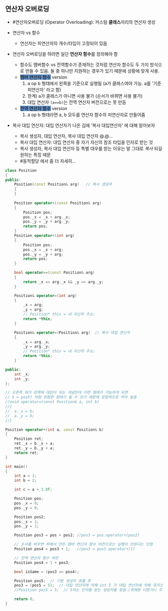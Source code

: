 ## 연산자 오버로딩
- #연산자오버로딩 (Operator Overloading): 커스텀 **클래스**끼리의 연산자 생성
- 연산자 vs 함수
	- 연산자는 피연산자의 개수/타입이 고정되어 있음
- 연산자 오버로딩을 하려면 일단 **연산자 함수**를 정의해야 함
	- 함수도 멤버함수 vs 전역함수가 존재하는 것처럼 연산자 함수도 두 가지 방식으로 만들 수 있음. 둘 중 하나만 지원하는 경우가 있기 때문에 상황에 맞게 사용.
	- <mark style="background: #0E4F9FA6;">멤버 연산자 함수</mark> version
		1. a op b 형태에서 왼쪽을 기준으로 실행됨 (a가 클래스여야 가능. a를 '기준 피연산자' 라고 함)
		2. 한계) a가 클래스가 아니면 사용 불가 (순서가 바뀌면 사용 불가)
		3. 대입 연산자 `(a==b)`는 전역 연산자 버전으로는 못 만듬
	- <mark style="background: #0E4F9FA6;">전역 연산자 함수</mark> version
		1. a op b 형태라면 a, b 모두를 연산자 함수의 피연산자로 만들어줌

- 복사 대입 연산자: 대입 연산자가 나온 김에 '복사 대입연산자' 에 대해 알아보자
	- 복사 생성자, 대입 연산자, 복사 대입 연산자 @.@...
	- 복사 대입 연산자: 대입 연산자 중 자기 자신의 참조 타입을 인자로 받는 것
	- 복사 생성자, 복사 대입 연산자 등 특별 대우를 받는 이유는 말 그대로 _복사_ 되길 원하는 특징 때문
	- #동적할당 에서 좀 더 자세히...
	
```cpp
class Position
{
public:
	Position(const Position& arg)   // 복사 생성자
	{
	}
	
	Position operator+(const Position& arg)
	{
		Position pos;
		pos._x = _x + arg._x;
		pos._y = _y + arg._y;
		return pos;
	}
	Position operator+(int arg)
	{
		Position pos;
		pos._x = _x + arg;
		pos._y = _y + arg;
		return pos;
	}

	bool operator==(const Position& arg)
	{
		return _x == arg._x && _y == arg._y;
	}

	Position& operator=(int arg)
	{
		_x = arg;
		_y = arg;
		// Position* this = 내 자신의 주소;
		return *this;
	}

	Position& operator=(Position& arg)  // 복사 대입 연산자
	{
		_x = arg._x;
		_y = arg._y;
		// Position* this = 내 자신의 주소;
		return *this;
	}

public:
	int _x;
	int _y;
};

// 오른쪽 애가 왼쪽에 대입이 되는 개념인데 이런 형태가 가능하게 되면
// 5 = pos5? 처럼 위험한 형태가 될 수 있기 때문에 문법적으로 막아 놓음
//void operator=(const Position& a, int b)
//{
//	a._x = b;
//	a._y = b;
//}

Position operator+(int a, const Position& b)
{
	Position ret;
	ret._x = b._x + a;
	ret._y = b._y + a;
	return ret;
}

int main()
{
	int a = 1;
	int b = 2;

	int c = a + 3.0f;

	Position pos;
	pos._x = 0;
	pos._y = 0;

	Position pos2;
	pos._x = 1;
	pos._y = 1;

	Position pos3 = pos + pos2; //pos3 = pos.operator+(pos2)

	// 순서를 바꾸면 위에서 만든 멤버 연산자 함수 버전으로는 실행이 안된다는 단점
	Position pos4 = pos3 + 1;	//pos3 = pos3.operator+(1)

	// 전역 연산자 함수 버전
	Position pos4 = 1 + pos3;

	bool isSame = (pos3 == pos4);

	Position pos5;	// 기본 생성자 호출 후 
	pos3 = (pos5 = 5);  // 대입 연산자에 의해 int 5 가 대입 연산자에 의해 포지션에 '대입'
	//Position pos5 = 5;  // 5라는 인자를 받는 생성자를 찾음 (위에랑 다른거니 주의)

	return 0;
}
```